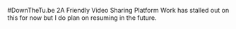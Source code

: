 #DownTheTu.be 2A Friendly Video Sharing Platform
Work has stalled out on this for now but I do plan on resuming in the future. 

